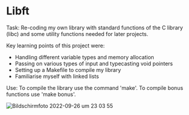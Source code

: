 # Libft

Task: Re-coding my own library with standard functions of the C library (libc) and some utility functions needed for later projects.

Key learning points of this project were:
  - Handling different variable types and memory allocation
  - Passing on various types of input and typecasting void pointers
  - Setting up a Makefile to compile my library
  - Familiarise myself with linked lists

 Use:
 To compile the library use the command 'make'.
 To compile bonus functions use 'make bonus'.


![Bildschirmfoto 2022-09-26 um 23 03 55](https://user-images.githubusercontent.com/80644370/192380295-e5c1a99f-d45d-44e7-871d-276be64836e6.png)
